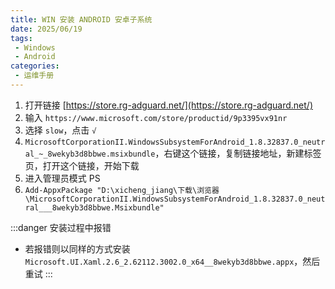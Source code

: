 ```yaml
---
title: WIN 安装 ANDROID 安卓子系统
date: 2025/06/19
tags:
 - Windows
 - Android
categories:
 - 运维手册
---
```


1. 打开链接 [https://store.rg-adguard.net/](https://store.rg-adguard.net/)
2. 输入 `https://www.microsoft.com/store/productid/9p3395vx91nr`
3. 选择 `slow`，点击 `√`
4. `MicrosoftCorporationII.WindowsSubsystemForAndroid_1.8.32837.0_neutral_~_8wekyb3d8bbwe.msixbundle`，右键这个链接，复制链接地址，新建标签页，打开这个链接，开始下载
5. 进入管理员模式 PS
6. `Add-AppxPackage "D:\xicheng_jiang\下载\浏览器\MicrosoftCorporationII.WindowsSubsystemForAndroid_1.8.32837.0_neutral___8wekyb3d8bbwe.Msixbundle"`


:::danger 安装过程中报错
- 若报错则以同样的方式安装 `Microsoft.UI.Xaml.2.6_2.62112.3002.0_x64__8wekyb3d8bbwe.appx`，然后重试
:::
